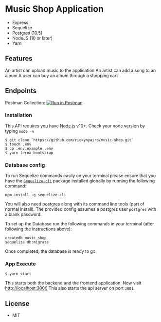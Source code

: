 # Music Shop Application

- Express
- Sequelize
- Postgres (10.5)
- NodeJS (10 or later)
- Yarn

## Features

An artist can upload music to the application
An artist can add a song to an album
A user can buy an album through a shopping cart

## Endpoints

Postman Collection: [![Run in Postman](https://run.pstmn.io/button.svg)](https://app.getpostman.com/run-collection/5e64dd7617ad8b74648f)

### Installation

This API requires you have [Node.js](https://nodejs.org/) v10+. Check your node version by typing `node -v`

```
$ git clone `https://github.com/rickynyairo/music-shop.git`
$ touch .env
$ cp .env.example .env
$ yarn lerna-bootstrap
```

### Database config

To run Sequelize commands easily on your terminal please ensure that you have the [`Sequelize-cli`](https://www.npmjs.com/package/sequelize-cli) package installed globally by running the following command:

```
npm install -g sequelize-cli
```

You will also need postgres along with its command line tools (part of normal install).
The provided config assumes a postgres user `postgres` with a blank password.

To set up the Database run the following commands in your terminal (after following the instructions above):

```
createdb music_shop
sequelize db:migrate
```

Once completed, the database is ready to go.

### App Execute

```
$ yarn start
```

This starts both the backend and the frontend application.
Now visit <http://localhost:3000>
This also starts the api server on port `3001`.

## License

- MIT
